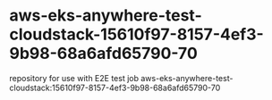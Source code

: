 # aws-eks-anywhere-test-cloudstack-15610f97-8157-4ef3-9b98-68a6afd65790-70
repository for use with E2E test job aws-eks-anywhere-test-cloudstack:15610f97-8157-4ef3-9b98-68a6afd65790-70
